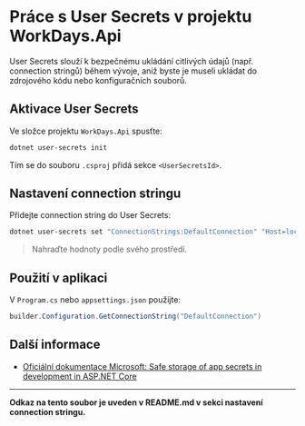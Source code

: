 # Práce s User Secrets v projektu WorkDays.Api

User Secrets slouží k bezpečnému ukládání citlivých údajů (např. connection stringů) během vývoje, aniž byste je museli ukládat do zdrojového kódu nebo konfiguračních souborů.

## Aktivace User Secrets

Ve složce projektu `WorkDays.Api` spusťte:

```sh
dotnet user-secrets init
```

Tím se do souboru `.csproj` přidá sekce `<UserSecretsId>`.

## Nastavení connection stringu

Přidejte connection string do User Secrets:

```bash
dotnet user-secrets set "ConnectionStrings:DefaultConnection" "Host=localhost;Database=workdays;Username=postgres;Password=heslo"
```

> Nahraďte hodnoty podle svého prostředí.

## Použití v aplikaci

V `Program.cs` nebo `appsettings.json` použijte:

```csharp
builder.Configuration.GetConnectionString("DefaultConnection")
```

## Další informace

- [Oficiální dokumentace Microsoft: Safe storage of app secrets in development in ASP.NET Core](https://learn.microsoft.com/aspnet/core/security/app-secrets)

---

**Odkaz na tento soubor je uveden v README.md v sekci nastavení connection stringu.**
